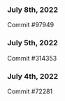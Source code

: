 ### July 8th, 2022

Commit #97949

### July 5th, 2022

Commit #314353


### July 4th, 2022

Commit #72281
